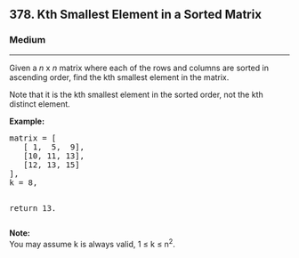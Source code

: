 <h2>378. Kth Smallest Element in a Sorted Matrix</h2><h3>Medium</h3><hr><div><p>Given a <i>n</i> x <i>n</i> matrix where each of the rows and columns are sorted in ascending order, find the kth smallest element in the matrix.</p>

<p>
Note that it is the kth smallest element in the sorted order, not the kth distinct element.
</p>

<p><b>Example:</b>
</p><pre>matrix = [
   [ 1,  5,  9],
   [10, 11, 13],
   [12, 13, 15]
],
k = 8,

return 13.
</pre>
<p></p>

<p><b>Note: </b><br>
You may assume k is always valid, 1 ≤ k ≤ n<sup>2</sup>.</p></div>